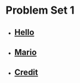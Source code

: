 # Problem Set 1

- ## [Hello](./hello/hello.md)
- ## [Mario](./mario/mario.md)
- ## [Credit](./credit/credit.md)